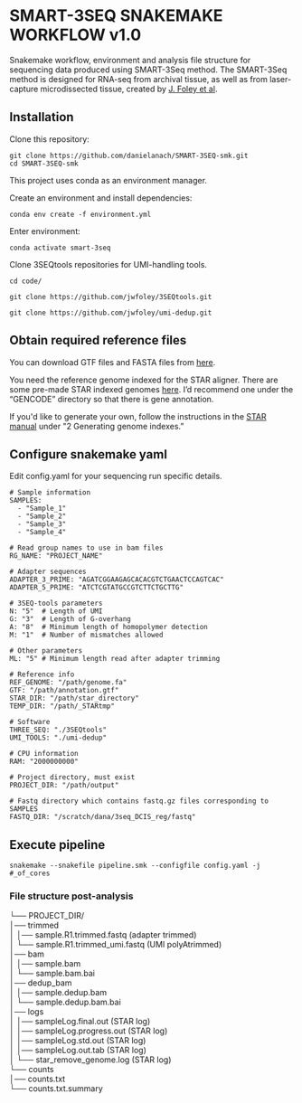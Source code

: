 # SMART-3SEQ SNAKEMAKE WORKFLOW v1.0

Snakemake workflow, environment and analysis file structure for sequencing data produced using SMART-3Seq method. The SMART-3Seq method is designed for RNA-seq from archival tissue, as well as from laser-capture microdissected tissue, created by [J. Foley et al](https://www.biorxiv.org/content/10.1101/207340v4).


## Installation

Clone this repository:
```
git clone https://github.com/danielanach/SMART-3SEQ-smk.git
cd SMART-3SEQ-smk
```

This project uses conda as an environment manager.

Create an environment and install dependencies:
```
conda env create -f environment.yml
```

Enter environment:
```
conda activate smart-3seq
```

Clone 3SEQtools repositories for UMI-handling tools.
```
cd code/

git clone https://github.com/jwfoley/3SEQtools.git

git clone https://github.com/jwfoley/umi-dedup.git
```

## Obtain required reference files

You can download GTF files and FASTA files from [here](https://www.gencodegenes.org/human/).

You need the reference genome indexed for the STAR aligner. There are some pre-made STAR indexed genomes [here](http://labshare.cshl.edu/shares/gingeraslab/www-data/dobin/STAR/STARgenomes/). I’d recommend one under the “GENCODE” directory so that there is gene annotation.

If you'd like to generate your own, follow the instructions in the [STAR manual](http://labshare.cshl.edu/shares/gingeraslab/www-data/dobin/STAR/STAR.posix/doc/STARmanual.pdf) under "2 Generating genome indexes.” 


## Configure snakemake yaml
Edit config.yaml for your sequencing run specific details.
```
# Sample information
SAMPLES:
  - "Sample_1"
  - "Sample_2"
  - "Sample_3"
  - "Sample_4"

# Read group names to use in bam files
RG_NAME: "PROJECT_NAME"

# Adapter sequences
ADAPTER_3_PRIME: "AGATCGGAAGAGCACACGTCTGAACTCCAGTCAC"
ADAPTER_5_PRIME: "ATCTCGTATGCCGTCTTCTGCTTG"

# 3SEQ-tools parameters
N: "5"  # Length of UMI
G: "3"  # Length of G-overhang
A: "8"  # Minimum length of homopolymer detection
M: "1"  # Number of mismatches allowed

# Other parameters
ML: "5" # Minimum length read after adapter trimming

# Reference info
REF_GENOME: "/path/genome.fa"
GTF: "/path/annotation.gtf"
STAR_DIR: "/path/star_directory"
TEMP_DIR: "/path/_STARtmp"

# Software
THREE_SEQ: "./3SEQtools"
UMI_TOOLS: "./umi-dedup"

# CPU information
RAM: "2000000000"

# Project directory, must exist
PROJECT_DIR: "/path/output"

# Fastq directory which contains fastq.gz files corresponding to SAMPLES
FASTQ_DIR: "/scratch/dana/3seq_DCIS_reg/fastq"
```

## Execute pipeline

```
snakemake --snakefile pipeline.smk --configfile config.yaml -j #_of_cores
```

### File structure post-analysis

└── PROJECT_DIR/    
        │── trimmed  
        │    │── sample.R1.trimmed.fastq (adapter trimmed)      
        │    └── sample.R1.trimmed_umi.fastq (UMI polyAtrimmed)    
        │── bam   
        │    │── sample.bam    
        │    └── sample.bam.bai       
        │── dedup_bam     
        │    │── sample.dedup.bam   
        │    └── sample.dedup.bam.bai   
        │── logs   
        │    │── sampleLog.final.out (STAR log)  
        │    │── sampleLog.progress.out (STAR log)             
        │    │── sampleLog.std.out (STAR log)         
        │    │── sampleLog.out.tab (STAR log)         
        │    └── star_remove_genome.log  (STAR log)      
        └──  counts   
                │── counts.txt    
                └── counts.txt.summary  
